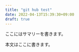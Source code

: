 ```yaml
---
title: "git hub test"
date: 2022-04-13T15:39:30+09:00
draft: true
---
```

ここにはサマリーを書きます。
<!--more-->

本文はここに書きます。
